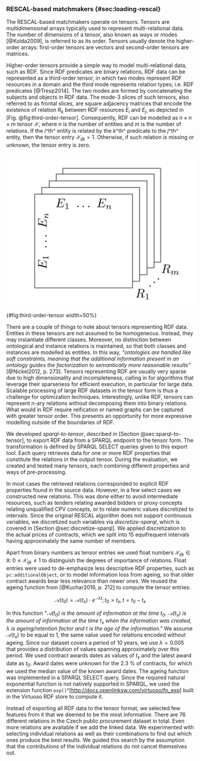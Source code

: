 ### RESCAL-based matchmakers {#sec:loading-rescal}

The RESCAL-based matchmakers operate on tensors.
Tensors are multidimensional arrays typically used to represent multi-relational data.
The number of dimensions of a tensor, also known as ways or modes [@Kolda2009], is referred to as its order.
Tensors usually denote the higher-order arrays: first-order tensors are vectors and second-order tensors are matrices.

<!--
Further formalization of tensors (add if needed for the further explanations):

- Don't use "rank", since it is also used for the number of rows of the latent factor matrix $A$ (and the dimensions of the latent factor tensor $\mathcal{R}$).

$\mathcal{X}_{k}$ is a $k$-th frontal slice of tensor $\mathcal{X}$

Third-order tensor $\mathcal{X} \in \mathbb{R}^{I \times J \times K}$.

Adjacency tensors
Slices: two-dimensional subarrays/sections of tensors (i.e. matrices)
- Frontal slices of tensors correspond to adjacency matrices of given predicates.
  - $\mathcal{X}_{::k}$
  - There are horizontal, lateral, and frontal slices.
Fibers: one-dimensional subarrays of tensors (i.e. vectors)
- Fibers fix all tensor indices but one.
-->

<!-- Tensor representation of RDF -->

Higher-order tensors provide a simple way to model multi-relational data, such as RDF.
Since RDF predicates are binary relations, RDF data can be represented as a third-order tensor, in which two modes represent RDF resources in a domain and the third mode represents relation types; i.e. RDF predicates [@Tresp2014].
The two modes are formed by concatenating the subjects and objects in RDF data.
The mode-3 slices of such tensors, also referred to as frontal slices, are square adjacency matrices that encode the existence of relation $R_{k}$ between RDF resources $E_{i}$ and $E_{j}$, as depicted in [Fig. @fig:third-order-tensor]. <!-- _b -->
Consequently, RDF can be modelled as $n \times n \times m$ tensor $\mathcal{X}$, where $n$ is the number of entities and $m$ is the number of relations.
If the $i$^th^ entity is related by the $k$^th^ predicate to the $j$^th^ entity, then the tensor entry $\mathcal{X}_{ijk} = 1$.
Otherwise, if such relation is missing or unknown, the tensor entry is zero.

![Frontal slices of a third-order tensor, adopted from @Nickel2011](resources/img/third_order_tensor.png){#fig:third-order-tensor width=50%}

There are a couple of things to note about tensors representing RDF data.
Entities in these tensors are not assumed to be homogeneous.
Instead, they may instantiate different classes.
Moreover, no distinction between ontological and instance relations is maintained, so that both classes and instances are modelled as entities.
In this way, *"ontologies are handled like soft constraints, meaning that the additional information present in an ontology guides the factorization to semantically more reasonable results"* [@Nickel2012, p. 273].
Tensors representing RDF are usually very sparse due to high dimensionality and incompleteness, calling in for algorithms that leverage their sparseness for efficient execution, in particular for large data.
Scalable processing of large RDF datasets in the tensor form is thus a challenge for optimization techniques.
Interestingly, unlike RDF, tensors can represent n-ary relations without decomposing them into binary relations.
What would in RDF require reification or named graphs can be captured with greater tensor order.
This presents an opportunity for more expressive modelling outside of the boundaries of RDF.

We developed *sparql-to-tensor*, described in [Section @sec:sparql-to-tensor], to export RDF data from a SPARQL endpoint to the tensor form.
The transformation is defined by SPARQL SELECT queries given to this export tool. 
Each query retrieves data for one or more RDF properties that constitute the relations in the output tensor.
During the evaluation, we created and tested many tensors, each combining different properties and ways of pre-processing.

In most cases the retrieved relations corresponded to explicit RDF properties found in the source data.
However, in a few select cases we constructed new relations.
This was done either to avoid intermediate resources, such as tenders relating awarded bidders or proxy concepts relating unqualified CPV concepts, or to relate numeric values discretized to intervals.
Since the original RESCAL algorithm does not support continuous variables, we discretized such variables via *discretize-sparql*, which is covered in [Section @sec:discretize-sparql].
We applied discretization to the actual prices of contracts, which we split into 15 equifrequent intervals having approximately the same number of members.

Apart from binary numbers as tensor entries we used float numbers $\mathcal{X}_{ijk} \in \mathbb{R} \colon 0 \leq \mathcal{X}_{ijk} \leq 1$ to distinguish the degrees of importance of relations.
Float entries were used to de-emphasize less descriptive RDF properties, such as `pc:additionalObject`, or to model information loss from ageing, so that older contract awards bear less relevance than newer ones.
We reused the ageing function from [@Kuchar2016, p. 212] to compute the tensor entries:

$$\mathcal{A}(t_{0}) = \mathcal{A}(t_{x}) \cdot e^{-\lambda t}; t_{0} > t_{x}, t = t_{0} - t_{x}$$

In this function *"$\mathcal{A}(t_{0})$ is the amount of information at the time $t_{0}$. $\mathcal{A}(t_{x})$ is the amount of information at the time $t_{x}$ when the information was created, $\lambda$ is ageing/retention factor and $t$ is the age of the information."*
We assume $\mathcal{A}(t_{x})$ to be equal to 1, the same value used for relations encoded without ageing.
Since our dataset covers a period of 10 years, we use $\lambda = 0.005$ that provides a distribution of values spanning approximately over this period.
We used contract awards dates as values of $t_{x}$ and the latest award date as $t_{0}$.
Award dates were unknown for the 2.3 % of contracts, for which we used the median value of the known award dates.
The ageing function was implemented in a SPARQL SELECT query.
Since the required natural exponential function is not natively supported in SPARQL, we used the extension function `exp()`^[<http://docs.openlinksw.com/virtuoso/fn_exp>] built in the Virtuoso RDF store to compute it.

<!-- Feature selection

`:awardedBidder` (i.e. pc:awardedTender/pc:bidder, weighted by pc:awardDate)
`pc:mainObject`
`pc:additionalObject`
`skos:closeMatch`
`skos:related`
`skos:broaderTransitive`
`rov:orgActivity`
-->

Instead of exporting all RDF data to the tensor format, we selected few features from it that we deemed to be the most informative.
There are 76 different relations in the Czech public procurement dataset in total.
Even more relations are available if we add the linked data.
We experimented with selecting individual relations as well as their combinations to find out which ones produce the best results.
We guided this search by the assumption that the contributions of the individual relations do not cancel themselves out.
